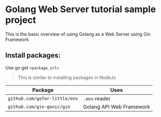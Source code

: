 # Golang Web Server tutorial sample project

This is the basic overview of using Golang as a Web Server using Gin Framework


## Install packages:

Use go get `<package_url>`
> This is similar to installing packages in NodeJs

| Package | Uses |
| - | - |
| `github.com/gofor-little/env` | `.env` reader | 
| `github.com/gin-gonic/gin` | Golang API Web Framework |